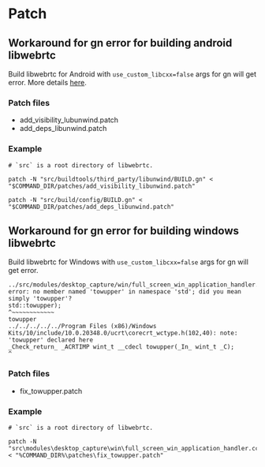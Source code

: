 # Patch


## Workaround for gn error for building android libwebrtc

Build libwebrtc for Android with `use_custom_libcxx=false` args for gn will get error. More details [here](https://bugs.chromium.org/p/webrtc/issues/detail?id=13535#c8).

### Patch files

- add_visibility_lubunwind.patch
- add_deps_libunwind.patch

### Example

```
# `src` is a root directory of libwebrtc. 

patch -N "src/buildtools/third_party/libunwind/BUILD.gn" < "$COMMAND_DIR/patches/add_visibility_libunwind.patch"

patch -N "src/build/config/BUILD.gn" < "$COMMAND_DIR/patches/add_deps_libunwind.patch"
```

## Workaround for gn error for building windows libwebrtc

Build libwebrtc for Windows with `use_custom_libcxx=false` args for gn will get error.

```
../src/modules/desktop_capture/win/full_screen_win_application_handler.cc(281,18): error: no member named 'towupper' in namespace 'std'; did you mean simply 'towupper'?
std::towupper);
^~~~~~~~~~~~~
towupper
../../../../../Program Files (x86)/Windows Kits/10/include/10.0.20348.0/ucrt\corecrt_wctype.h(102,40): note: 'towupper' declared here
_Check_return_ _ACRTIMP wint_t __cdecl towupper(_In_ wint_t _C);
^
```

### Patch files

- fix_towupper.patch

### Example

```
# `src` is a root directory of libwebrtc. 

patch -N "src\modules\desktop_capture\win\full_screen_win_application_handler.cc" < "%COMMAND_DIR%\patches\fix_towupper.patch"
```